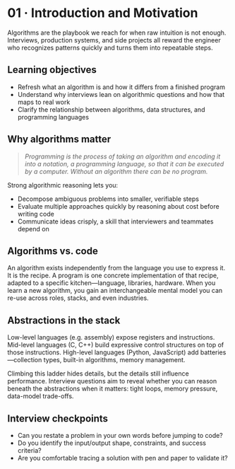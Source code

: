 # 01 · Introduction and Motivation

Algorithms are the playbook we reach for when raw intuition is not enough. Interviews, production systems, and side projects all reward the engineer who recognizes patterns quickly and turns them into repeatable steps.

## Learning objectives
- Refresh what an algorithm is and how it differs from a finished program
- Understand why interviews lean on algorithmic questions and how that maps to real work
- Clarify the relationship between algorithms, data structures, and programming languages

## Why algorithms matter
> *Programming is the process of taking an algorithm and encoding it into a notation,
> a programming language, so that it can be executed by a computer. Without an algorithm there can be no program.*

Strong algorithmic reasoning lets you:
- Decompose ambiguous problems into smaller, verifiable steps
- Evaluate multiple approaches quickly by reasoning about cost before writing code
- Communicate ideas crisply, a skill that interviewers and teammates depend on

## Algorithms vs. code
An algorithm exists independently from the language you use to express it. It is the recipe. A program is one concrete implementation of that recipe, adapted to a specific kitchen—language, libraries, hardware. When you learn a new algorithm, you gain an interchangeable mental model you can re-use across roles, stacks, and even industries.

## Abstractions in the stack
Low-level languages (e.g. assembly) expose registers and instructions. Mid-level languages (C, C++) build expressive control structures on top of those instructions. High-level languages (Python, JavaScript) add batteries—collection types, built-in algorithms, memory management.

Climbing this ladder hides details, but the details still influence performance. Interview questions aim to reveal whether you can reason beneath the abstractions when it matters: tight loops, memory pressure, data-model trade-offs.

## Interview checkpoints
- Can you restate a problem in your own words before jumping to code?
- Do you identify the input/output shape, constraints, and success criteria?
- Are you comfortable tracing a solution with pen and paper to validate it?
